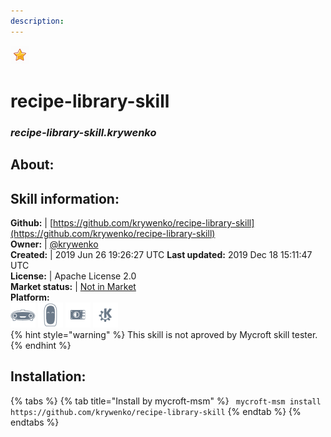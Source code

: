 ```yaml
---    
description:   
---    
```

![](../.gitbook/assets/star.png)  
# recipe-library-skill  
### _recipe-library-skill.krywenko_  
## About:  


## Skill information:  
**Github:** | [https://github.com/krywenko/recipe-library-skill](https://github.com/krywenko/recipe-library-skill)  
**Owner:** | [@krywenko](https://github.com/krywenko)  
**Created:** | 2019 Jun 26 19:26:27 UTC  **Last updated:** 2019 Dec 18 15:11:47 UTC  
**License:** | Apache License 2.0  
**Market status:** | [Not in Market](https://market.mycroft.ai/skill/)  
**Platform:**  
 ![](../.gitbook/assets/mark-1-icon.png)  ![](../.gitbook/assets/mark-2-icon.png)  ![](../.gitbook/assets/picroft-icon.png)  ![](../.gitbook/assets/kde.png)   
{% hint style="warning" %}
This skill is not aproved by Mycroft skill tester.
{% endhint %}
    
## Installation:  
{% tabs %}
{% tab title="Install by mycroft-msm" %}
``` mycroft-msm install https://github.com/krywenko/recipe-library-skill```
{% endtab %}
  {% endtabs %}
  